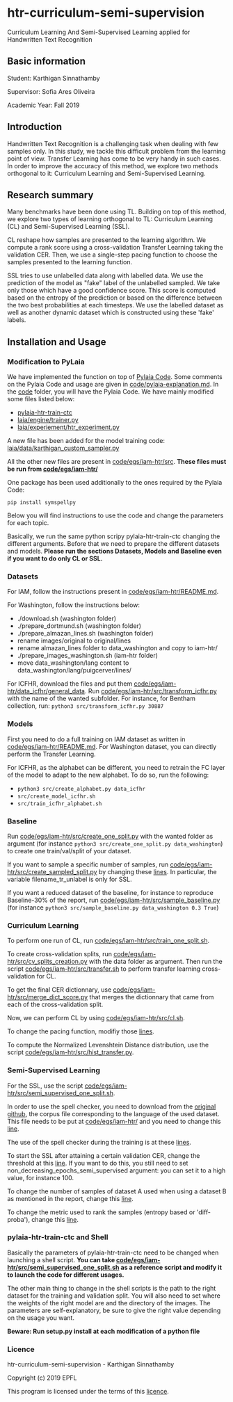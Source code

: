 # htr-curriculum-semi-supervision
Curriculum Learning And Semi-Supervised Learning applied for Handwritten Text Recognition

## Basic information

Student: Karthigan Sinnathamby

Supervisor: Sofia Ares Oliveira 

Academic Year: Fall 2019

## Introduction
Handwritten Text Recognition is a challenging task when dealing with few samples only.  In this study, we tackle this difficult problem from the learning point of view. Transfer Learning has come to be very handy in such cases.  In order to improve the accuracy of this method, we explore two methods orthogonal to it:  Curriculum Learning and Semi-Supervised Learning.

## Research summary
Many benchmarks have been done using TL. Building on top of this method, we explore two types of learning orthogonal to TL: Curriculum Learning (CL) and Semi-Supervised Learning (SSL).

CL reshape how samples are presented to the learning algorithm. We compute a rank score using a cross-validation Transfer Learning taking the validation CER. Then, we use a single-step pacing function to choose the samples presented to the learning function.

SSL tries to use unlabelled data along with labelled data. We use the prediction of the model as "fake" label of the unlabelled sampled. We take only those which have a good confidence score. This score is computed based on the entropy of the prediction or based on the difference between the two best probabilities at each timesteps. We use the labelled dataset as well as another dynamic dataset which is constructed using these 'fake' labels.


## Installation and Usage


### Modification to PyLaia
We have implemented the function on top of [Pylaia Code](https://github.com/jpuigcerver/PyLaia). Some comments on the Pylaia Code and usage are given in [code/pylaia-explanation.md](code/pylaia-explanation.md). In the [code](code/) folder, you will have the Pylaia Code. We have mainly modified some files listed below:

- [pylaia-htr-train-ctc](code/pylaia-htr-train-ctc)
- [laia/engine/trainer.py](code/laia/engine/trainer.py)
- [laia/experiement/htr_experiment.py](code/laia/experiement/htr_experiment.py)

A new file has been added for the model training code:
[laia/data/karthigan_custom_sampler.py](code/laia/data/karthigan_custom_sampler.py)

All the other new files are present in [code/egs/iam-htr/src](code/egs/iam-htr/src). **These files must be run from [code/egs/iam-htr/](code/egs/iam-htr/)**

One package has been used additionally to the ones required by the Pylaia Code:

`pip install symspellpy`

Below you will find instructions to use the code and change the parameters for each topic.

Basically, we run the same python scripy pylaia-htr-train-ctc changing the different arguments.
Before that we need to prepare the different datasets and models. **Please run the sections Datasets, Models and Baseline even if you want to do only CL or SSL.**

### Datasets
For IAM, follow the instructions present in [code/egs/iam-htr/README.md](code/egs/iam-htr/README.md).

For Washington, follow the instructions below:
- ./download.sh (washington folder)
- ./prepare_dortmund.sh (washington folder)
- ./prepare_almazan_lines.sh (washington folder)
- rename images/original to original/lines
- rename almazan_lines folder to data_washington and copy to iam-htr/
- ./prepare_images_washington.sh (iam-htr folder)
- move data_washington/lang content to data_washington/lang/puigcerver/lines/

For ICFHR, download the files and put them [code/egs/iam-htr/data_icfhr/general_data](code/egs/iam-htr/data_icfhr/general_data). Run [code/egs/iam-htr/src/transform_icfhr.py](code/egs/iam-htr/src/transform_icfhr.py) with the name of the wanted subfolder. For instance, for Bentham collection, run: `python3 src/transform_icfhr.py 30887`

### Models
First you need to do a full training on IAM dataset as written in [code/egs/iam-htr/README.md](code/egs/iam-htr/README.md).
For Washington dataset, you can directly perform the Transfer Learning.

For ICFHR, as the alphabet can be different, you need to retrain the FC layer of the model to adapt to the new alphabet. To do so, run the following:

- `python3 src/create_alphabet.py data_icfhr`
- `src/create_model_icfhr.sh`
- `src/train_icfhr_alphabet.sh`

### Baseline

Run [code/egs/iam-htr/src/create_one_split.py](code/egs/iam-htr/src/create_one_split.py) with the wanted folder as argument (for instance `python3 src/create_one_split.py data_washington`)
to create one train/val/split of your dataset. 

If you want to sample a specific number of samples, run [code/egs/iam-htr/src/create_sampled_split.py](code/egs/iam-htr/src/create_sampled_split.py) by changing these [lines](https://github.com/karna2605/htr-curriculum-semi-supervision/blob/741b5207aaf2f6886654a76afdb33a2349030127/code/egs/iam-htr/src/create_sampled_split.py#L42-L52).  In particular, the variable filename_tr_unlabel is only for SSL. 

If you want a reduced dataset of the baseline, for instance to reproduce Baseline-30% of the report, run [code/egs/iam-htr/src/sample_baseline.py](code/egs/iam-htr/src/sample_baseline.py) (for instance `python3 src/sample_baseline.py data_washington 0.3 True`)

### Curriculum Learning
To perform one run of CL, run [code/egs/iam-htr/src/train_one_split.sh](code/egs/iam-htr/src/train_one_split.sh).

To create cross-validation splits, run [code/egs/iam-htr/src/cv_splits_creation.py](code/egs/iam-htr/src/cv_splits_creation.py) with the data folder as argument. Then run the script [code/egs/iam-htr/src/transfer.sh](code/egs/iam-htr/src/transfer.sh) to perform transfer learning cross-validation for CL. 

To get the final CER dictionnary, use [code/egs/iam-htr/src/merge_dict_score.py](code/egs/iam-htr/src/merge_dict_score.py) that merges the dictionnary that came from each of the cross-validation split.

Now, we can perform CL by using [code/egs/iam-htr/src/cl.sh](code/egs/iam-htr/src/cl.sh).

To change the pacing function, modifiy those [lines](https://github.com/dhlab-epfl-students/htr-curriculum-semi-supervision/blob/master/code/pylaia-htr-train-ctc#L343-L346).

To compute the Normalized Levenshtein Distance distribution, use the script [code/egs/iam-htr/src/hist_transfer.py](code/egs/iam-htr/src/hist_transfer.py).

### Semi-Supervised Learning

For the SSL, use the script [code/egs/iam-htr/src/semi_supervised_one_split.sh](code/egs/iam-htr/src/semi_supervised_one_split.sh).

In order to use the spell checker, you need to download from the [original github](https://github.com/mammothb/symspellpy), the corpus file corresponding to the language of the used dataset. This file needs to be put at [code/egs/iam-htr/](code/egs/iam-htr/) and you need to change this [line](https://github.com/dhlab-epfl-students/htr-curriculum-semi-supervision/blob/master/code/laia/engine/trainer.py#L117). 

The use of the spell checker during the training is at these [lines](https://github.com/dhlab-epfl-students/htr-curriculum-semi-supervision/blob/master/code/laia/engine/trainer.py#L271-L279).

To start the SSL after attaining a certain validation CER, change the threshold at this [line](https://github.com/dhlab-epfl-students/htr-curriculum-semi-supervision/blob/master/code/laia/experiments/htr_experiment.py#L100). If you want to do this, you still need to set non_decreasing_epochs_semi_supervised argument: you can set it to a high value, for instance 100.

To change the number of samples of dataset A used when using a dataset B as mentioned in the report, change this [line](https://github.com/dhlab-epfl-students/htr-curriculum-semi-supervision/blob/master/code/laia/engine/trainer.py#L204).

To change the metric used to rank the samples (entropy based or 'diff-proba'), change this [line](https://github.com/dhlab-epfl-students/htr-curriculum-semi-supervision/blob/master/code/laia/engine/trainer.py#L219).


### pylaia-htr-train-ctc and Shell

Basically the parameters of pylaia-htr-train-ctc need to be changed when launching a shell script. 
**You can take [code/egs/iam-htr/src/semi_supervised_one_split.sh](code/egs/iam-htr/src/semi_supervised_one_split.sh) as a reference script and modify it to launch the code for different usages.**

The other main thing to change in the shell scripts is the path to the right dataset for the training and validation split. You will also need to set where the weights of the right model are and the directory of the images. The parameters are self-explanatory, be sure to give the right value depending on the usage you want.

**Beware: Run setup.py install at each modification of a python file**

### Licence
htr-curriculum-semi-supervision - Karthigan Sinnathamby

Copyright (c) 2019 EPFL

This program is licensed under the terms of this [licence](LICENSE).
